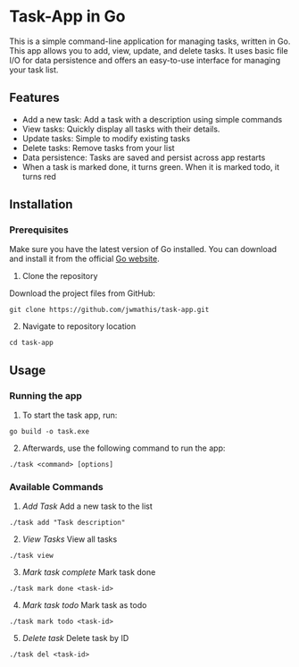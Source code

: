 # Task-App in Go

This is a simple command-line application for managing tasks, written in Go. This app allows you to add, 
view, update, and delete tasks. It uses basic file I/O for data persistence and offers an easy-to-use 
interface for managing your task list.

## Features
* Add a new task: Add a task with a description using simple commands
* View tasks: Quickly display all tasks with their details.
* Update tasks: Simple to modify existing tasks
* Delete tasks: Remove tasks from your list
* Data persistence: Tasks are saved and persist across app restarts
* When a task is marked done, it turns green. When it is marked todo, it turns red

## Installation

### Prerequisites

Make sure you have the latest version of Go installed. You can download and install it from the official [Go website](https://go.dev/).

1. Clone the repository

Download the project files from GitHub:
```
git clone https://github.com/jwmathis/task-app.git
```
2. Navigate to repository location
```
cd task-app
```

## Usage

### Running the app
1. To start the task app, run:

```
go build -o task.exe
```
2. Afterwards, use the following command to run the app:

```
./task <command> [options]
```
### Available Commands
1. *Add Task* Add a new task to the list
```
./task add "Task description"
```
2. *View Tasks* View all tasks
```
./task view
```
3. *Mark task complete* Mark task done
```
./task mark done <task-id>
```
4. *Mark task todo* Mark task as todo
```
./task mark todo <task-id>
```
5. *Delete task* Delete task by ID
```
./task del <task-id>
```